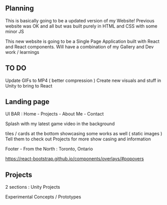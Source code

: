 ## Planning 
This is basically going to be a updated version of my Website!
Previous website was OK and all but was built purely in HTML and CSS with some minor JS

This new website is going to be a Single Page Application built with React and React components.
Will have a combination of my Gallery and Dev work / learnings

## TO DO

Update GIFs to MP4 ( better compression ) 
Create new visuals and stuff in Unity to bring to React

## Landing page

UI BAR : Home - Projects - About Me - Contact

Splash with my latest game video in the background

tiles / cards at the bottom showcasing some works as well ( static images )
Tell them to check out Projects for more show casing and information

Footer - From the North : Toronto, Ontario

https://react-bootstrap.github.io/components/overlays/#popovers

## Projects

2 sections : 
Unity Projects

Experimental Concepts / Prototypes
